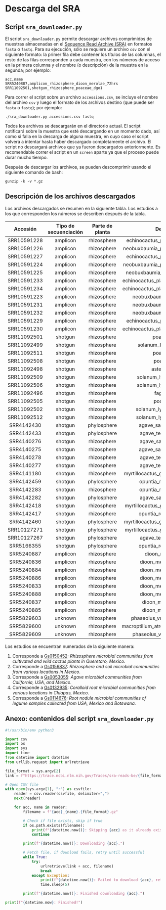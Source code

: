 # Descarga del SRA

## Script `sra_downloader.py`

El script `sra_downloader.py` permite descargar archivos comprimidos de muestras almacenadas en el [Sequence Read Archive (SRA)](https://www.ncbi.nlm.nih.gov/sra) en formatos `fasta` o `fastq`. Para su ejecución, sólo se requiere un archivo `csv` con el siguiente formato: la primer fila debe contener los títulos de las columnas, el resto de las filas corresponden a cada muestra, con los números de acceso en la primera columna y el nombre (o descripción) de la muestra en la segunda; por ejemplo:

```text
acc,name
SRR5240887,amplicon_rhizosphere_dioon_merolae_72hrs
SRR11092501,shotgun_rhizosphere_poaceae_dgo1
```

Para correr el script sobre un archivo `accessions.csv`, se incluye el nombre del archivo `csv` y luego el formato de los archivos destino (que puede ser `fasta` o `fastq`); por ejemplo:

```text
./sra_downloader.py accessions.csv fastq
```

Todos los archivos se descargarán en el directorio actual. El script notificará sobre la muestra que esté descargando en un momento dado, así como si falla en la descarga de alguna muestra, en cuyo caso el script volverá a intentar hasta haber descargado completamente el archivo. El script no descargará archivos que ya fueron descargados anteriormente. Es recomendable correr el script en un `screen` aparte ya que el proceso puede durar mucho tiempo.

Después de descargar los archivos, se pueden descomprimir usando el siguiente comando de bash:

```text
gunzip -k -v *.gz
```

## Descripción de los archivos descargados

Los archivos descargados se resumen en la siguiente tabla. Los estudios a los que corresponden los números se describen después de la tabla.

|Accesión|Tipo de secuenciación|Parte de planta|Descripción|Estudio|
|:-:|:-:|:-:|:-:|:-:|
SRR10591228|amplicon|rhizosphere|echinocactus_platyacanthus_wild3_1|1
SRR10591226|amplicon|rhizosphere|neobuxbaumia_polylopha_cultivated1_1|1
SRR10591227|amplicon|rhizosphere|echinocactus_platyacanthus_wild3_2|1
SRR10591224|amplicon|rhizosphere|neobuxbaumia_polylopha_cultivated1_2|1
SRR10591225|amplicon|rhizosphere|neobuxbaumia_polylopha_cultivated2|1
SRR10591233|amplicon|rhizosphere|echinocactus_platyacanthus_cultivated2|1
SRR10591234|amplicon|rhizosphere|echinocactus_platyacanthus_cultivated1|1
SRR10591223|amplicon|rhizosphere|neobuxbaumia_polylopha_wild1|1
SRR10591231|amplicon|rhizosphere|neobuxbaumia_polylopha_wild3|1
SRR10591232|amplicon|rhizosphere|neobuxbaumia_polylopha_wild2|1
SRR10591229|amplicon|rhizosphere|echinocactus_platyacanthus_wild3_3|1
SRR10591230|amplicon|rhizosphere|echinocactus_platyacanthus_cultivated3|1
SRR11092501|shotgun|rhizosphere|poaceae_dgo1|2
SRR11092499|shotgun|rhizosphere|solanum_lycopersicum_jal5|2
SRR11092511|shotgun|rhizosphere|poaceae_ags1|2
SRR11092508|shotgun|rhizosphere|poaceae_sin2|2
SRR11092498|shotgun|rhizosphere|asteraceae_jal5|2
SRR11092509|shotgun|rhizosphere|solanum_lycopersicum_sin2|2
SRR11092506|shotgun|rhizosphere|solanum_lycopersicum_slp1|2
SRR11092496|shotgun|rhizosphere|fagales_nay2|2
SRR11092505|shotgun|rhizosphere|poaceae_slp1|2
SRR11092502|shotgun|rhizosphere|solanum_lycopersicum_dgo1|2
SRR11092512|shotgun|rhizosphere|solanum_lycopersicum_ags1|2
SRR4142430|shotgun|phylosphere|agave_salmiana_magueyal|3
SRR4142433|shotgun|phylosphere|agave_tequilana_penjamo|3
SRR4140276|shotgun|rhizosphere|agave_salmiana_sanfelipe|3
SRR4140275|shotgun|rhizosphere|agave_salmiana_magueyal|3
SRR4140278|shotgun|rhizosphere|agave_tequilana_amatitan|3
SRR4140277|shotgun|rhizosphere|agave_tequilana_penjamo|3
SRR4141180|shotgun|rhizosphere|myrtillocactus_geometrizans_magueyal|3
SRR4142459|shotgun|phylosphere|opuntia_robusta_sanfelipe|3
SRR4142283|shotgun|rhizosphere|opuntia_robusta_sanfelipe|3
SRR4142282|shotgun|phylosphere|agave_salmiana_sanfelipe|3
SRR4142418|shotgun|rhizosphere|myrtillocactus_geometrizans_sanfelipe|3
SRR4142417|shotgun|rhizosphere|opuntia_robusta_magueyal|3
SRR4142460|shotgun|phylosphere|myrtillocactus_geometrizans_magueyal|3
SRR10127271|shotgun|phylosphere|myrtillocactus_geometrizans_sanfelipe|3
SRR10127267|shotgun|phylosphere|agave_tequilana_amatitan|3
SRR5166355|shotgun|phylosphere|opuntia_robusta_magueyal|3
SRR5240887|amplicon|rhizosphere|dioon_merolae_72hrs|4
SRR5240836|amplicon|rhizosphere|dioon_merolae_1month_1|4
SRR5240884|amplicon|rhizosphere|dioon_merolae_1month_2|4
SRR5240886|amplicon|rhizosphere|dioon_merolae_1month_3|4
SRR5240833|amplicon|rhizosphere|dioon_merolae_1month_4|4
SRR5240888|amplicon|rhizosphere|dioon_merolae_1month_5|4
SRR5240837|amplicon|rhizosphere|dioon_merolae_1year_1|4
SRR5240885|amplicon|rhizosphere|dioon_merolae_1year_2|4
SRR5829603|unknown|rhizosphere|phaseolus_vulgaris_white_nodule|5
SRR5829600|unknown|rhizosphere|macroptilium_atropurpureum_mix_nodule|5
SRR5829609|unknown|rhizosphere|phaseolus_vulgaris_pink_nodule|5

Los estudios se encuentran numerados de la siguiente manera:

1. Corresponde a [Gs0150452](https://gold.jgi.doe.gov/study?id=Gs0150452): *Rhizosphere microbial communities from cultivated and wild cactus plants in Queretaro, Mexico*.
2. Corresponde a [Gs0156837](https://gold.jgi.doe.gov/study?id=Gs0156837): *Rhizosphere and soil microbial communities from various locations in Mexico*.
3. Corresponde a [Gs0053055](https://gold.jgi.doe.gov/study?id=Gs0053055): *Agave microbial communities from California, USA, and Mexico*.
4. Corresponde a [Gs0132935](https://gold.jgi.doe.gov/study?id=Gs0132935): *Coralloid root microbial communities from various locations in Chiapas, Mexico*.
5. Corresponde a [Gs0114676](https://gold.jgi.doe.gov/study?id=Gs0114676): *Root nodule microbial communities of legume samples collected from USA, Mexico and Botswana*.

## Anexo: contenidos del script `sra_downloader.py`

```python
#!/usr/bin/env python3

import csv
import os
import sys
import time
from datetime import datetime
from urllib.request import urlretrieve

file_format = sys.argv[2]
link = f"https://trace.ncbi.nlm.nih.gov/Traces/sra-reads-be/{file_format}?acc="

# Open CSV file
with open(sys.argv[1], "r") as csvfile:
    reader = csv.reader(csvfile, delimiter=",")
    next(reader)

    for acc, name in reader:
        filename = f"{acc}_{name}.{file_format}.gz"

        # Check if file exists, skip if true
        if os.path.exists(filename):
            print(f"{datetime.now()}: Skipping {acc} as it already exists.")
            continue

        print(f"{datetime.now()}: Downloading {acc}.")

        # Fetch file, if download fails, retry until successful
        while True:
            try:
                urlretrieve(link + acc, filename)
                break
            except Exception:
                print(f"{datetime.now()}: Failed to download {acc}, retrying...")
                time.sleep(5)

        print(f"{datetime.now()}: Finished downloading {acc}.")

print(f"{datetime.now}: Finished!")
```